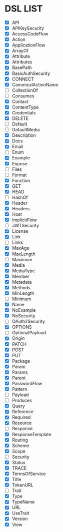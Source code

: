 # DSL LIST

- [x] API
- [x] APIKeySecurity
- [x] AccessCodeFlow
- [x] Action
- [x] ApplicationFlow
- [x] ArrayOf
- [x] Attribute
- [x] Attributes
- [x] BasePath
- [x] BasicAuthSecurity
- [x] CONNECT
- [x] CanonicalActionName
- [ ] CollectionOf
- [ ] Consumes
- [x] Contact
- [x] ContentType
- [x] Credentials
- [x] DELETE
- [ ] Default
- [ ] DefaultMedia
- [x] Description
- [x] Docs
- [x] Email
- [ ] Enum
- [x] Example
- [x] Expose
- [ ] Files
- [ ] Format
- [x] Function
- [x] GET
- [x] HEAD
- [ ] HashOf
- [x] Header
- [x] Headers
- [x] Host
- [x] ImplicitFlow
- [ ] JWTSecurity
- [x] License
- [x] Link
- [ ] Links
- [x] MaxAge
- [x] MaxLength
- [ ] Maximum
- [x] Media
- [x] MediaType
- [x] Member
- [x] Metadata
- [x] Methods
- [x] MinLength
- [ ] Minimum
- [x] Name
- [x] NoExample
- [x] NoSecurity
- [ ] OAuth2Security
- [x] OPTIONS
- [ ] OptionalPayload
- [x] Origin
- [x] PATCH
- [x] POST
- [x] PUT
- [x] Package
- [x] Param
- [x] Params
- [x] Parent
- [x] PasswordFlow
- [x] Pattern
- [ ] Payload
- [ ] Produces
- [x] Query
- [x] Reference
- [x] Required
- [x] Resource
- [ ] Response
- [x] ResponseTemplate
- [x] Routing
- [x] Scheme
- [x] Scope
- [ ] Security
- [x] Status
- [x] TRACE
- [x] TermsOfService
- [x] Title
- [x] TokenURL
- [ ] Trait
- [x] Type
- [x] TypeName
- [x] URL
- [x] UseTrait
- [x] Version
- [x] View

